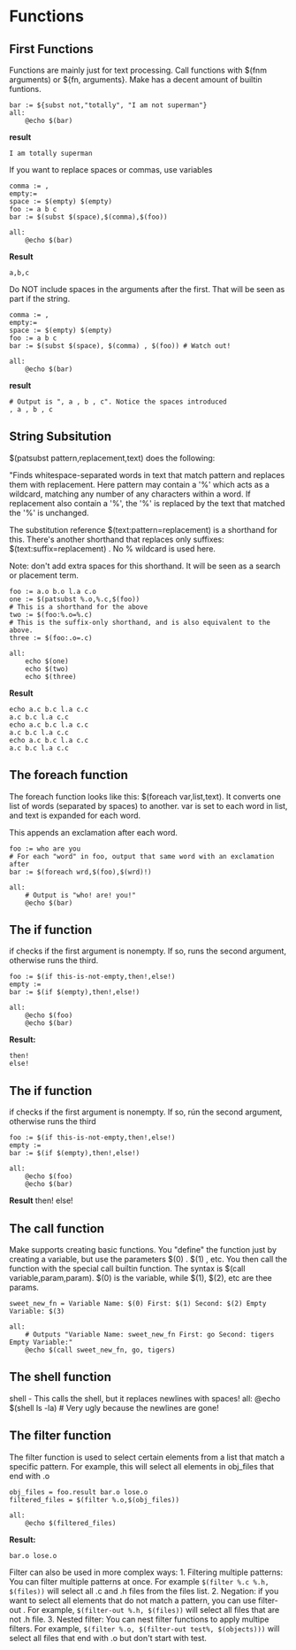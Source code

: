# Functions

## First Functions

Functions are mainly just for text processing. Call functions with $(fnm arguments) or ${fn, arguments}. Make has a decent amount of builtin funtions.

    bar := ${subst not,"totally", "I am not superman"}
    all: 
        @echo $(bar)

**result**

    I am totally superman

If you want to replace spaces or commas, use variables

    comma := ,
    empty:=
    space := $(empty) $(empty)
    foo := a b c
    bar := $(subst $(space),$(comma),$(foo))

    all: 
        @echo $(bar)

**Result**

    a,b,c

Do NOT include spaces in the arguments after the first. That will be seen as part if the string.

    comma := ,
    empty:=
    space := $(empty) $(empty)
    foo := a b c
    bar := $(subst $(space), $(comma) , $(foo)) # Watch out!

    all: 
        @echo $(bar)

**result**

    # Output is ", a , b , c". Notice the spaces introduced
    , a , b , c

## String Subsitution

$(patsubst pattern,replacement,text) does the following:

"Finds whitespace-separated words in text that match pattern and replaces them with replacement. Here pattern may contain a '\%' which acts as a wildcard, matching any number of any characters within a word. If replacement also contain a '\%', the '\%' is replaced by the text that matched the '\%' is unchanged.

The substitution reference $(text:pattern=replacement) is a shorthand for this. There's another shorthand that replaces only suffixes: $(text:suffix=replacement) . No % wildcard is used here.

Note: don't add extra spaces for this shorthand. It will be seen as a search or placement term.

    foo := a.o b.o l.a c.o
    one := $(patsubst %.o,%.c,$(foo))
    # This is a shorthand for the above
    two := $(foo:%.o=%.c)
    # This is the suffix-only shorthand, and is also equivalent to the above.
    three := $(foo:.o=.c)

    all:
        echo $(one)
        echo $(two)
        echo $(three)

**Result**

    echo a.c b.c l.a c.c
    a.c b.c l.a c.c
    echo a.c b.c l.a c.c
    a.c b.c l.a c.c
    echo a.c b.c l.a c.c
    a.c b.c l.a c.c

## The foreach function

The foreach function looks like this: $(foreach var,list,text). It converts one list of words (separated by spaces) to another. var is set to each word in list, and text is expanded for each word.

This appends an exclamation after each word.

    foo := who are you
    # For each "word" in foo, output that same word with an exclamation after
    bar := $(foreach wrd,$(foo),$(wrd)!)

    all:
        # Output is "who! are! you!"
        @echo $(bar)

## The if function

if checks if the first argument is nonempty. If so, runs the second argument, otherwise runs the third.

    foo := $(if this-is-not-empty,then!,else!)
    empty :=
    bar := $(if $(empty),then!,else!)

    all:
        @echo $(foo)
        @echo $(bar)

**Result:**

    then!
    else!

## The if function
if checks if the first argument is nonempty. If so, rún the second argument, otherwise runs the third

    foo := $(if this-is-not-empty,then!,else!)
    empty :=
    bar := $(if $(empty),then!,else!)

    all:
        @echo $(foo)
        @echo $(bar)

**Result**
    then!
    else!

## The call function

Make supports creating basic functions. You "define" the function just by creating a variable, but use the parameters $(0) . $(1) , etc. You then call the function with the special call builtin function. The syntax is $(call variable,param,param). $(0) is the variable, while $(1), $(2), etc are thee params.

    sweet_new_fn = Variable Name: $(0) First: $(1) Second: $(2) Empty Variable: $(3)

    all:
        # Outputs "Variable Name: sweet_new_fn First: go Second: tigers Empty Variable:"
        @echo $(call sweet_new_fn, go, tigers)

## The shell function

shell - This calls the shell, but it replaces newlines with spaces!
    all: 
        @echo $(shell ls -la) # Very ugly because the newlines are gone!

## The filter function
The filter function is used to select certain elements from a list that match a specific pattern. For example, this will select all elements in obj_files that end with .o

    obj_files = foo.result bar.o lose.o
    filtered_files = $(filter %.o,$(obj_files))

    all:
        @echo $(filtered_files)

**Result:**

    bar.o lose.o

Filter can also be used in more complex ways:
    1. Filtering multiple patterns: You can filter multiple patterns at once. For example `$(filter %.c %.h, $(files))` will select all .c and .h files from the files list.
    2. Negation: if you want to select all elements that do not match a pattern, you can use filter-out . For example, `$(filter-out %.h, $(files))` will select all files that are not .h file.
    3. Nested filter: You can nest filter functions to apply multipe filters. For example, `$(filter %.o, $(filter-out test%, $(objects)))` will select all files that end with .o but don't start with test.